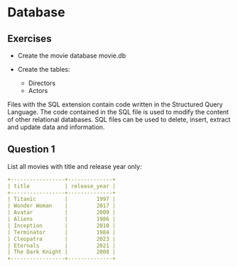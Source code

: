 # Database

## Exercises

- Create the movie database movie.db

- Create the tables:
  - Directors
  - Actors

Files with the SQL extension contain code written in the Structured Query Language. 
The code contained in the SQL file is used to modify the content of other relational databases. 
SQL files can be used to delete, insert, extract and update data and information.

## Question 1
List all movies with title and release year only:

```yaml
+-----------------+--------------+
| title           | release_year |
+-----------------+--------------+
| Titanic         |         1997 |
| Wonder Woman    |         2017 |
| Avatar          |         2009 |
| Aliens          |         1986 |
| Inception       |         2010 |
| Terminator      |         1984 |
| Cleopatra       |         2023 |
| Eternals        |         2021 |
| The Dark Knight |         2008 |
+-----------------+--------------+
```
